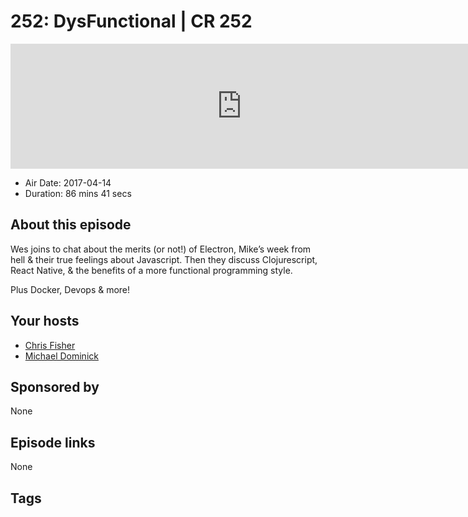 # 252: DysFunctional | CR 252

<iframe src="https://player.fireside.fm/v2/MLf2ZzhC+iaWzPTyh?theme=dark" width="740" height="200" frameborder="0" scrolling="no"></iframe>

* Air Date: 2017-04-14
* Duration: 86 mins 41 secs

## About this episode

Wes joins to chat about the merits (or not!) of Electron, Mike’s week from hell & their true feelings about Javascript. Then they discuss Clojurescript, React Native, & the benefits of a more functional programming style.

Plus Docker, Devops & more!

## Your hosts
* [Chris Fisher](https://coder.show/hosts/chrislas)
* [Michael Dominick](https://coder.show/hosts/michael)

## Sponsored by

None



## Episode links

None



## Tags

